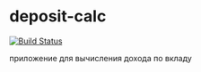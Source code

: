 # deposit-calc
[![Build Status](https://travis-ci.org/agrmv/deposit-calc.svg?branch=master)](https://travis-ci.org/agrmv/deposit-calc)
 
 приложение для вычисления дохода по вкладу
